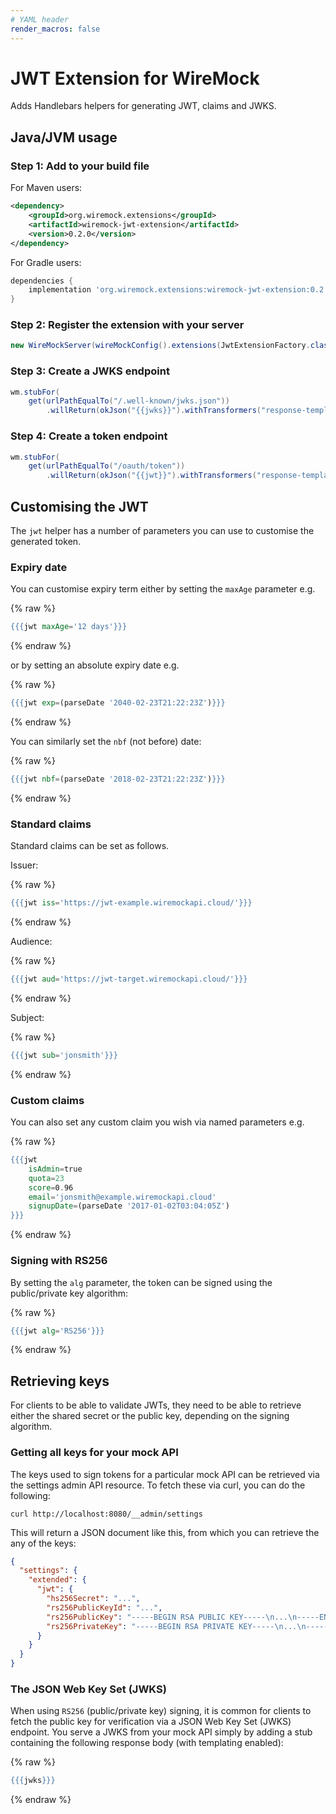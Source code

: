 ```yaml
---
# YAML header
render_macros: false
---
```


# JWT Extension for WireMock

Adds Handlebars helpers for generating JWT, claims and JWKS.

## Java/JVM usage

### Step 1: Add to your build file

For Maven users:

```xml
<dependency>
    <groupId>org.wiremock.extensions</groupId>
    <artifactId>wiremock-jwt-extension</artifactId>
    <version>0.2.0</version>
</dependency>
```

For Gradle users:

```groovy
dependencies {
    implementation 'org.wiremock.extensions:wiremock-jwt-extension:0.2.0'
}
```

### Step 2: Register the extension with your server

```java
new WireMockServer(wireMockConfig().extensions(JwtExtensionFactory.class));
```

### Step 3: Create a JWKS endpoint

```java
wm.stubFor(
    get(urlPathEqualTo("/.well-known/jwks.json"))
        .willReturn(okJson("{{jwks}}").withTransformers("response-template")));
```

### Step 4: Create a token endpoint

```java
wm.stubFor(
    get(urlPathEqualTo("/oauth/token"))
        .willReturn(okJson("{{jwt}}").withTransformers("response-template")));
```


## Customising the JWT

The `jwt` helper has a number of parameters you can use to customise the generated token.

### Expiry date

You can customise expiry term either by setting the `maxAge` parameter e.g.

{% raw %}
```handlebars
{{{jwt maxAge='12 days'}}}
```
{% endraw %}

or by setting an absolute expiry date e.g.

{% raw %}
```handlebars
{{{jwt exp=(parseDate '2040-02-23T21:22:23Z')}}}
```
{% endraw %}

You can similarly set the `nbf` (not before) date:

{% raw %}
```handlebars
{{{jwt nbf=(parseDate '2018-02-23T21:22:23Z')}}}
```
{% endraw %}

### Standard claims

Standard claims can be set as follows.

Issuer:

{% raw %}
```handlebars
{{{jwt iss='https://jwt-example.wiremockapi.cloud/'}}}
```
{% endraw %}

Audience:

{% raw %}
```handlebars
{{{jwt aud='https://jwt-target.wiremockapi.cloud/'}}}
```
{% endraw %}

Subject:

{% raw %}
```handlebars
{{{jwt sub='jonsmith'}}}
```
{% endraw %}

### Custom claims

You can also set any custom claim you wish via named parameters e.g.

{% raw %}
```handlebars
{{{jwt
    isAdmin=true
    quota=23
    score=0.96
    email='jonsmith@example.wiremockapi.cloud'
    signupDate=(parseDate '2017-01-02T03:04:05Z')
}}}
```
{% endraw %}

### Signing with RS256

By setting the `alg` parameter, the token can be signed using the public/private key
algorithm:

{% raw %}
```handlebars
{{{jwt alg='RS256'}}}
```
{% endraw %}

## Retrieving keys

For clients to be able to validate JWTs, they need to be able to retrieve either
the shared secret or the public key, depending on the signing algorithm.

### Getting all keys for your mock API

The keys used to sign tokens for a particular mock API can be retrieved via the
settings admin API resource. To fetch these via curl, you can do the following:

```
curl http://localhost:8080/__admin/settings
```

This will return a JSON document like this, from which you can retrieve the any of the
keys:

```json
{
  "settings": {
    "extended": {
      "jwt": {
        "hs256Secret": "...",
        "rs256PublicKeyId": "...",
        "rs256PublicKey": "-----BEGIN RSA PUBLIC KEY-----\n...\n-----END RSA PUBLIC KEY-----\n",
        "rs256PrivateKey": "-----BEGIN RSA PRIVATE KEY-----\n...\n-----END RSA PRIVATE KEY-----\n"
      }
    }
  }
}
```

### The JSON Web Key Set (JWKS)

When using `RS256` (public/private key) signing, it is common for clients to fetch
the public key for verification via a JSON Web Key Set (JWKS) endpoint. You serve
a JWKS from your mock API simply by adding a stub containing the following response
body (with templating enabled):

{% raw %}
```handlebars
{{{jwks}}}
```
{% endraw %}
